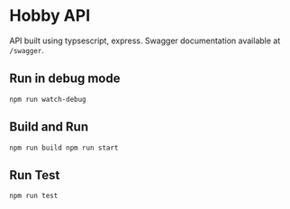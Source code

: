 # Hobby API

API built using typsescript, express. Swagger documentation available at `/swagger`.


## Run in debug mode 
`npm run watch-debug
`

## Build and Run
`
npm run build
npm run start
`

## Run Test
`npm run test
`
